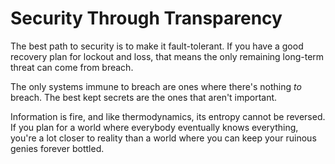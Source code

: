 # Security Through Transparency

The best path to security is to make it fault-tolerant. If you have a good recovery plan for lockout and loss, that means the only remaining long-term threat can come from breach.

The only systems immune to breach are ones where there's nothing *to* breach. The best kept secrets are the ones that aren't important.

Information is fire, and like thermodynamics, its entropy cannot be reversed. If you plan for a world where everybody eventually knows everything, you're a lot closer to reality than a world where you can keep your ruinous genies forever bottled.

